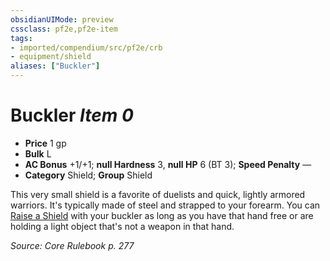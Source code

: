 ```yaml
---
obsidianUIMode: preview
cssclass: pf2e,pf2e-item
tags:
- imported/compendium/src/pf2e/crb
- equipment/shield
aliases: ["Buckler"]
---
```

# Buckler *Item 0*  

- **Price** 1 gp
- **Bulk** L
- **AC Bonus** +1/+1; **null Hardness** 3, **null HP** 6 (BT 3); **Speed Penalty** —
- **Category** Shield; **Group** Shield 

This very small shield is a favorite of duelists and quick, lightly armored warriors. It's typically made of steel and strapped to your forearm. You can [Raise a Shield](raise-a-shield.md) with your buckler as long as you have that hand free or are holding a light object that's not a weapon in that hand.

*Source: Core Rulebook p. 277*